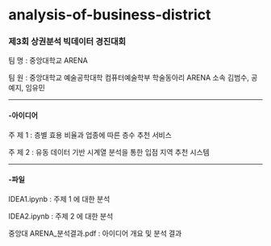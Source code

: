 # analysis-of-business-district

### **제3회 상권분석 빅데이터 경진대회**

팀 명 : 중앙대학교 ARENA

팀 원 : 중앙대학교 예술공학대학 컴퓨터예술학부 학술동아리 ARENA 소속 김범수, 공예지, 임유민

---

#### -아이디어

주 제 1 : 층별 효용 비율과 업종에 따른 층수 추천 서비스

주 제 2 : 유동 데이터 기반 시계열 분석을 통한 입점 지역 추천 시스템

---

#### -파일

IDEA1.ipynb : 주제 1 에 대한 분석

IDEA2.ipynb : 주제 2 에 대한 분석

중앙대 ARENA_분석결과.pdf : 아이디어 개요 및 분석 결과
